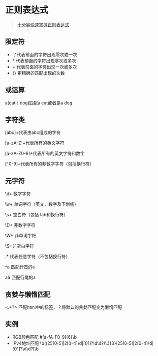 # 正则表达式

> [十分钟快速掌握正则表达式](https://www.bilibili.com/video/BV1da4y1p7iZ?spm_id_from=333.999.0.0&vd_source=d4ea929e87ce7b9272238879f82be2de)



## 限定符

- ？代表前面的字符出现零次或一次
- \* 代表前面的字符出现零次或多次
- \+ 代表前面的字符出现一次或多次 
- {} 更精确的匹配出现的次数



## 或运算

a(cat｜dog)匹配a cat或者是a dog



## 字符类

[abc]+代表由abc组成的字符

[a-zA-Z]+代表所有的英文字符

[a-zA-Z0-9]+代表所有的英文字符和数字

[^0-9]+代表所有的非数字字符（包括换行符）



 ## 元字符

\d+ 数字字符

\w+ 单词字符（英文，数字及下划线）

\s+ 空白符（包括Tab和换行符）

\D+ 非数字字符

\W+ 非单词字符

\S+非空白字符

.* 代表任意字符（不包括换行符）

^a 匹配行首的a

a$ 匹配行尾的a



## 贪婪与懒惰匹配

<.+?> 匹配html中的标签，？将默认的贪婪匹配变为懒惰匹配



## 实例

- RGB颜色匹配 #[a-fA-F0-9]{6}\b
- IPv4地址匹配 \b((25[0-5]|2[0-4]\d|[01]?\d\d?)\\.){3}(25[0-5]|2[0-4]\d|[01]?\d\d?)\b
